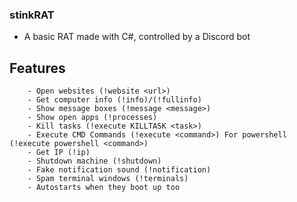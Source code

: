 ### stinkRAT
- A basic RAT made with C#, controlled by a Discord bot

## Features
```
    - Open websites (!website <url>)
    - Get computer info (!info)/(!fullinfo)
    - Show message boxes (!message <message>)
    - Show open apps (!processes)
    - Kill tasks (!execute KILLTASK <task>)
    - Execute CMD Commands (!execute <command>) For powershell (!execute powershell <command>)
    - Get IP (!ip)
    - Shutdown machine (!shutdown)
    - Fake notification sound (!notification)
    - Spam terminal windows (!terminals)
    - Autostarts when they boot up too
```
